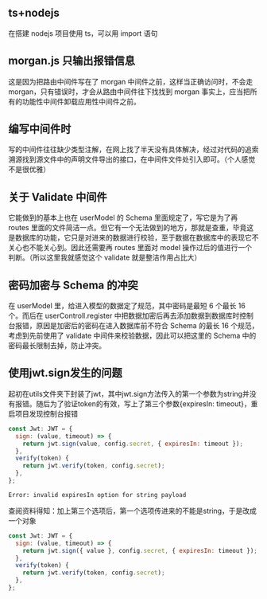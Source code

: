 ## ts+nodejs

在搭建 nodejs 项目使用 ts，可以用 import 语句

## morgan.js 只输出报错信息

这是因为把路由中间件写在了 morgan 中间件之前，这样当正确访问时，不会走 morgan，只有错误时，才会从路由中间件往下找找到 morgan
事实上，应当把所有的功能性中间件卸载应用性中间件之前。

## 编写中间件时

写的中间件往往缺少类型注解，在网上找了半天没有具体解决，经过对代码的追索溯源找到源文件中的声明文件导出的接口，在中间件文件处引入即可。（个人感觉不是很优雅）

## 关于 Validate 中间件

它能做到的基本上也在 userModel 的 Schema 里面规定了，写它是为了再 routes 里面的文件简洁一点。但它有一个无法做到的地方，那就是查重，毕竟这是数据库的功能，它只是对进来的数据进行校验，至于数据在数据库中的表现它不关心也不能关心到。因此还需要再 routes 里面对 model 操作过后的值进行一个判断。（所以这里我就感觉这个 validate 就是整洁作用占比大）

## 密码加密与 Schema 的冲突

在 userModel 里，给进入模型的数据定了规范，其中密码是最短 6 个最长 16 个。而后在 userControll.register 中把数据加密后再去添加数据到数据库时控制台报错，原因是加密后的密码在进入数据库前不符合 Schema 的最长 16 个规范，考虑到先前使用了 validate 中间件来校验数据，因此可以把这里的 Schema 中的密码最长限制去掉，防止冲突。

## 使用jwt.sign发生的问题

起初在utils文件夹下封装了jwt，其中jwt.sign方法传入的第一个参数为string并没有报错。随后为了验证token的有效，写上了第三个参数{expiresIn: timeout}，重启项目发现控制台报错

```js
const Jwt: JWT = {
  sign: (value, timeout) => {
    return jwt.sign(value, config.secret, { expiresIn: timeout });
  },
  verify(token) {
    return jwt.verify(token, config.secret);
  },
};
```

```
Error: invalid expiresIn option for string payload
```

查阅资料得知：加上第三个选项后，第一个选项传进来的不能是string，于是改成一个对象

```js
const Jwt: JWT = {
  sign: (value, timeout) => {
    return jwt.sign({ value }, config.secret, { expiresIn: timeout });
  },
  verify(token) {
    return jwt.verify(token, config.secret);
  },
};
```

